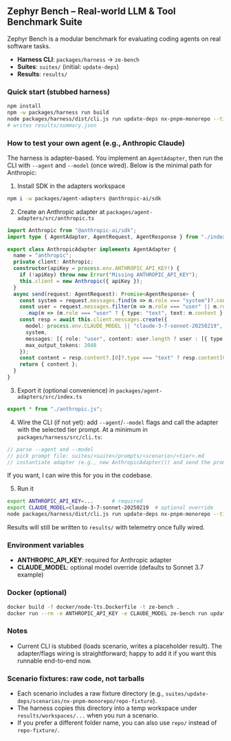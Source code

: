 ## Zephyr Bench – Real‑world LLM & Tool Benchmark Suite

Zephyr Bench is a modular benchmark for evaluating coding agents on real software tasks.

- **Harness CLI**: `packages/harness` → `ze-bench`
- **Suites**: `suites/` (initial: `update-deps`)
- **Results**: `results/`

### Quick start (stubbed harness)
```bash
npm install
npm -w packages/harness run build
node packages/harness/dist/cli.js run update-deps nx-pnpm-monorepo --tier L0
# writes results/summary.json
```

### How to test your own agent (e.g., Anthropic Claude)
The harness is adapter-based. You implement an `AgentAdapter`, then run the CLI with `--agent` and `--model` (once wired). Below is the minimal path for Anthropic:

1) Install SDK in the adapters workspace
```bash
npm i -w packages/agent-adapters @anthropic-ai/sdk
```

2) Create an Anthropic adapter at `packages/agent-adapters/src/anthropic.ts`
```ts
import Anthropic from "@anthropic-ai/sdk";
import type { AgentAdapter, AgentRequest, AgentResponse } from "./index.js";

export class AnthropicAdapter implements AgentAdapter {
  name = "anthropic";
  private client: Anthropic;
  constructor(apiKey = process.env.ANTHROPIC_API_KEY!) {
    if (!apiKey) throw new Error("Missing ANTHROPIC_API_KEY");
    this.client = new Anthropic({ apiKey });
  }
  async send(request: AgentRequest): Promise<AgentResponse> {
    const system = request.messages.find(m => m.role === "system")?.content;
    const user = request.messages.filter(m => m.role === "user" || m.role === "assistant")
      .map(m => (m.role === "user" ? { type: "text", text: m.content } : { type: "text", text: `Assistant: ${m.content}` })) as any[];
    const resp = await this.client.messages.create({
      model: process.env.CLAUDE_MODEL || "claude-3-7-sonnet-20250219",
      system,
      messages: [{ role: "user", content: user.length ? user : [{ type: "text", text: "" }] }],
      max_output_tokens: 2048
    });
    const content = resp.content?.[0]?.type === "text" ? resp.content[0].text : JSON.stringify(resp);
    return { content };
  }
}
```

3) Export it (optional convenience) in `packages/agent-adapters/src/index.ts`
```ts
export * from "./anthropic.js";
```

4) Wire the CLI (if not yet): add `--agent`/`--model` flags and call the adapter with the selected tier prompt. At a minimum in `packages/harness/src/cli.ts`:
```ts
// parse --agent and --model
// pick prompt file: suites/<suite>/prompts/<scenario>/<tier>.md
// instantiate adapter (e.g., new AnthropicAdapter()) and send the prompt
```
If you want, I can wire this for you in the codebase.

5) Run it
```bash
export ANTHROPIC_API_KEY=...      # required
export CLAUDE_MODEL=claude-3-7-sonnet-20250219  # optional override
node packages/harness/dist/cli.js run update-deps nx-pnpm-monorepo --tier L1 --agent anthropic
```
Results will still be written to `results/` with telemetry once fully wired.

### Environment variables
- **ANTHROPIC_API_KEY**: required for Anthropic adapter
- **CLAUDE_MODEL**: optional model override (defaults to Sonnet 3.7 example)

### Docker (optional)
```bash
docker build -f docker/node-lts.Dockerfile -t ze-bench .
docker run --rm -e ANTHROPIC_API_KEY -e CLAUDE_MODEL ze-bench run update-deps nx-pnpm-monorepo --tier L1 --agent anthropic
```

### Notes
- Current CLI is stubbed (loads scenario, writes a placeholder result). The adapter/flags wiring is straightforward; happy to add it if you want this runnable end-to-end now.

### Scenario fixtures: raw code, not tarballs
- Each scenario includes a raw fixture directory (e.g., `suites/update-deps/scenarios/nx-pnpm-monorepo/repo-fixture`).
- The harness copies this directory into a temp workspace under `results/workspaces/...` when you run a scenario.
- If you prefer a different folder name, you can also use `repo/` instead of `repo-fixture/`.
